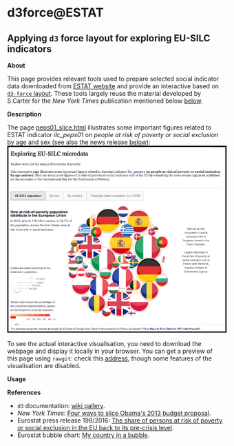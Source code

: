 d3force@ESTAT
=============

Applying `d3` force layout for exploring EU-SILC indicators
---

**About**

This page provides relevant tools used to prepare selected social indicator data downloaded from [ESTAT website](http://ec.europa.eu/eurostat/data/database) and provide an interactive based on [`d3-force` layout](https://github.com/d3/d3-force). These tools largely reuse the material developed by S.Carter for the _New York Times_ publication mentioned below [below](#References).

**Description**

The page [peps01_slice.html](https://github.com/gjacopo/bodylanguage/blob/master/d3force/peps01_slice.html) illustrates some important figures related to ESTAT indicator _ilc_peps01_ on *people at risk of poverty or social exclusion* by age and sex (see also the  news release [below](#References)):
<img src="peps01-d3force.png" border="3"><br>

To see the actual interactive visualisation, you need to download the webpage and display it locally in your browser. You can get a preview of this page using `rawgit`: check this [address](https://cdn.rawgit.com/gjacopo/bodylanguage/b245c372/d3force/peps01_slice.html), though some features of the visualisation are disabled.

**Usage** 


**<a name="References"></a>References**

* `d3` documentation: [wiki gallery](https://github.com/d3/d3/wiki/Gallery).
* _New York Times_: [Four ways to slice Obama's 2013 budget proposal](http://www.nytimes.com/interactive/2012/02/13/us/politics/2013-budget-proposal-graphic.html).
* Eurostat press release 199/2016: [The share of persons at risk of poverty or social exclusion in the EU back to its pre-crisis level](http://ec.europa.eu/eurostat/documents/2995521/7695750/3-17102016-BP-EN.pdf).
* Eurostat bubble chart: [My country in a bubble](http://ec.europa.eu/eurostat/cache/BubbleChart/).
